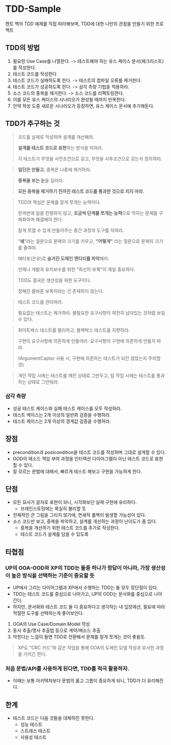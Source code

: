 # TDD-Sample

켄트 백의 TDD 예제를 직접 따라해보며, TDD에 대한 나만의 관점을 만들기 위한 프로젝트

## TDD의 방법
1. 필요한 Use Case를 나열한다. -> 테스트해야 하는 유스 케이스 문서(체크리스트)를 작성한다.
2. 테스트 코드를 작성한다
3. 테스트 코드가 실패하도록 한다. -> 테스트의 컴파일 오류를 제거한다.
4. 테스트 코드가 성공하도록 한다. -> 삼각 측량 기법을 적용하라.
5. 소스 코드의 중복을 제거한다. -> 소스 코드를 리팩토링한다.
6. 이를 모든 유스 케이스의 시나리오가 완성될 때까지 반복한다.
7. 만약 작성 도중 새로운 시나리오가 등장하면, 유스 케이스 문서에 추가해둔다.

## TDD가 추구하는 것
> 코드를 실제로 작성하며 설계를 개선해라.
> 
> **설계를 테스트 코드로 표현**하는 방식을 익혀라. 
> 
> 각 테스트가 무엇을 사전조건으로 갖고, 무엇을 사후조건으로 갖는지 정의하라.

> **일단은 만들고**, 중복은 나중에 제거하라.

> **중복을 보는 눈**을 길러라.
> 
> **모든 중복을 제거하기 전까진 테스트 코드를 통과한 것으로 치지 마라.**

> TDD의 핵심은 문제를 잘게 쪼개는 능력이다. 
> 
> 한꺼번에 일을 진행하지 않고, **조금씩 단계를 쪼개는 능력**으로 막히는 문제를 구체화하며 해결해야 한다.
> 
> 잘게 쪼갤 수 있게 만들어주는 중간 과정의 도구를 익혀라.
> 
> "**왜**"라는 질문으로 문제의 크기를 키우고, **"어떻게"** 라는 질문으로 문제의 크기를 줄여라.
> 
> 메타포(은유)로 **숨겨진 도메인 엔티티를 파악**해라.

> 언제나 개발과 유지보수를 위한 "최선의 보폭"이 제일 중요하다.
> 
> TDD도 결국은 생산성을 위한 도구이다.
> 
> 정해진 올바른 보폭이라는 건 존재하지 않는다.

> 테스트 코드를 관리하라.
>
> 필요없는 테스트는 제거하라.
> 불필요한 요구사항이 여전히 남아있는 것처럼 보일 수 있다.

> 화이트박스 테스트를 멀리하고, 블랙박스 테스트를 지향하라.
> 
> 구현이 요구사항에 의존하게 만들어라. 요구사항이 구현에 의존하게 만들지 마라.
> 
> (ArgumentCaptor 사용 시, 구현에 의존하는 테스트가 되진 않았는지 주의할 것)

> 개인 작업 시에는 테스트를 깨진 상태로 그만두고, 팀 작업 시에는 테스트를 통과하는 상태로 그만둬라.

### 삼각 측량
- 성공 테스트 케이스와 실패 테스트 케이스를 모두 작성하라.
- 테스트 케이스는 2개 이상의 일반화 검증을 수행하라.
- 테스트 케이스는 2개 이상의 경계값 검증을 수행하라.
## 장점
- precondition과 postcondition을 테스트 코드를 작성하며 그대로 설계할 수 있다.
- OOD의 메소드 책임 부여 과정을 인터랙션 다이어그램이 아닌 테스트 코드로 표현할 수 있다.
- 잘 모르는 문법에 대해서, 빠르게 테스트 해보고 구현을 가능하게 한다.

## 단점
- 모든 묘사가 글자로 표현이 되니, 시각화보단 실제 구현에 유리하다.
  - 브레인스토밍에는 확실히 불리할 듯
- 전체적인 큰 그림을 그리지 않기에, 연쇄적 롤백이 발생할 가능성이 있다.
- 소스 코드만 보고, 중복을 파악하고, 설계를 개선하는 과정이 난이도가 좀 있다.
  - 중복을 개선하기 위한 테스트 코드를 추가로 작성한다.
  - 테스트 코드가 설계를 담을 수 있도록

## 타협점
### UP의 OOA-OOD와 XP의 TDD는 둘중 하나가 정답이 아니라, 가장 생산성이 높은 방식을 선택하는 기준이 중요할 듯
- UP에서 그리는 다이어그램과 XP에서 수행하는 TDD는 둘 모두 장단점이 있다.
- TDD는 테스트 코드를 중심으로 나아가고, UP의 OOD는 문서화를 중심으로 나아간다.
- 하지만, 문서화와 테스트 코드 둘 다 중요하다고 생각하는 내 입장에선, 필요에 따라 적절한 도구를 선택하는게 좋아보인다. 
1. OOA의 Use Case/Domain Model 작성 
2. 동사 추출/명사 추출법 등으로 계약/메소드 추출
3. 막힌다는 느낌이 들면 TDD로 전환해서 문제를 잘게 쪼개는 것이 좋을듯.
> XP도 "CRC 카드"와 같은 작업을 통해 OOA의 도메인 모델 작성과 유사한 과정을 거치긴 한다.

### 처음 문법/API를 사용하게 된다면, TDD를 적극 활용하자.
- 이때는 보통 아키텍처보다 문법의 옳고 그름이 중요하게 되니, TDD가 더 유리해진다.

## 한계
- 테스트 코드는 다음 것들을 대체하진 못한다.
  - 성능 테스트
  - 스트레스 테스트
  - 사용성 테스트

